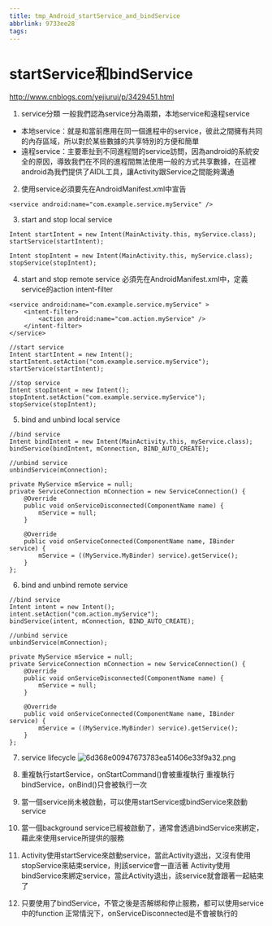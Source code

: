 ```yaml
---
title: tmp_Android_startService_and_bindService
abbrlink: 9733ee28
tags:
---
```

startService和bindService
===
http://www.cnblogs.com/yejiurui/p/3429451.html

1. service分類
    一般我們認為service分為兩類，本地service和遠程service
* 本地service：就是和當前應用在同一個進程中的service，彼此之間擁有共同的內存區域，所以對於某些數據的共享特別的方便和簡單
* 遠程service：主要牽扯到不同進程間的service訪問，因為android的系統安全的原因，導致我們在不同的進程間無法使用一般的方式共享數據，在這裡android為我們提供了AIDL工具，讓Activity跟Service之間能夠溝通

2. 使用service必須要先在AndroidManifest.xml中宣告
```
<service android:name="com.example.service.myService" />
```

3. start and stop local service
```
Intent startIntent = new Intent(MainActivity.this, myService.class);
startService(startIntent);

Intent stopIntent = new Intent(MainActivity.this, myService.class);
stopService(stopIntent);
```

4. start and stop remote service
必須先在AndroidManifest.xml中，定義service的action intent-filter
```
<service android:name="com.example.service.myService" >
    <intent-filter>
        <action android:name="com.action.myService" />
    </intent-filter>
</service>
```
```
//start service
Intent startIntent = new Intent();
startIntent.setAction("com.example.service.myService");
startService(startIntent);

//stop service
Intent stopIntent = new Intent();
stopIntent.setAction("com.example.service.myService");
stopService(stopIntent);
```

5. bind and unbind local service
```
//bind service
Intent bindIntent = new Intent(MainActivity.this, myService.class);
bindService(bindIntent, mConnection, BIND_AUTO_CREATE);

//unbind service
unbindService(mConnection);

private MyService mService = null;
private ServiceConnection mConnection = new ServiceConnection() {
    @Override
    public void onServiceDisconnected(ComponentName name) {
        mService = null;
    }

    @Override
    public void onServiceConnected(ComponentName name, IBinder service) {
        mService = ((MyService.MyBinder) service).getService();
    }
};
```

6. bind and unbind remote service
```
//bind service
Intent intent = new Intent();
intent.setAction("com.action.myService");
bindService(intent, mConnection, BIND_AUTO_CREATE);

//unbind service
unbindService(mConnection);

private MyService mService = null;
private ServiceConnection mConnection = new ServiceConnection() {
    @Override
    public void onServiceDisconnected(ComponentName name) {
        mService = null;
    }

    @Override
    public void onServiceConnected(ComponentName name, IBinder service) {
        mService = ((MyService.MyBinder) service).getService();
    }
};
```

7. service lifecycle
![6d368e00947673783ea51406e33f9a32.png](:/f6763d5d26f64708bfc7d151feaef509)

8. 重複執行startService，onStartCommand()會被重複執行
    重複執行bindService，onBind()只會被執行一次

9. 當一個service尚未被啟動，可以使用startService或bindService來啟動service

10. 當一個background service已經被啟動了，通常會透過bindService來綁定，藉此來使用service所提供的服務

11. Activity使用startService來啟動service，當此Activity退出，又沒有使用stopService來結束service，則該service會一直活著
      Activity使用bindService來綁定service，當此Activity退出，該service就會跟著一起結束了

12. 只要使用了bindService，不管之後是否解绑和停止服務，都可以使用service中的function
      正常情況下，onServiceDisconnected是不會被執行的